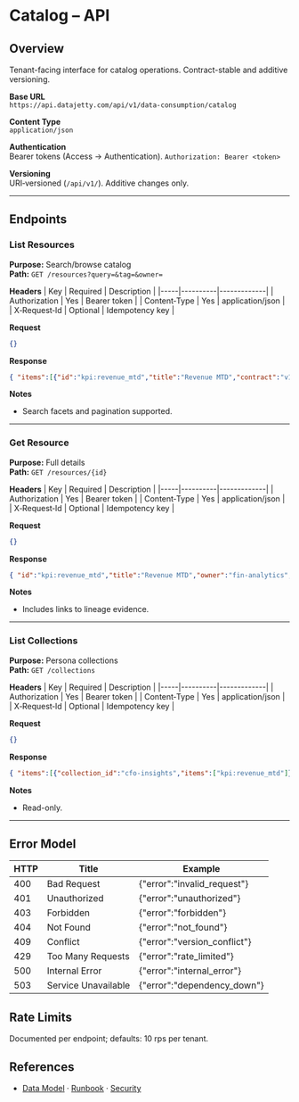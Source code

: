 # Catalog – API

## Overview
Tenant-facing interface for catalog operations. Contract-stable and additive versioning.

**Base URL**  
`https://api.datajetty.com/api/v1/data-consumption/catalog`

**Content Type**  
`application/json`

**Authentication**  
Bearer tokens (Access → Authentication). `Authorization: Bearer <token>`

**Versioning**  
URI‑versioned (`/api/v1/`). Additive changes only.

---

## Endpoints

### List Resources
**Purpose:** Search/browse catalog  
**Path:** `GET /resources?query=&tag=&owner=`

**Headers**
| Key | Required | Description |
|-----|----------|-------------|
| Authorization | Yes | Bearer token |
| Content‑Type | Yes | application/json |
| X‑Request‑Id | Optional | Idempotency key |

**Request**
```json
{}
```

**Response**
```json
{ "items":[{"id":"kpi:revenue_mtd","title":"Revenue MTD","contract":"v1","freshness_sla":"P1D"}] }
```

**Notes**
- Search facets and pagination supported.

---

### Get Resource
**Purpose:** Full details  
**Path:** `GET /resources/{id}`

**Headers**
| Key | Required | Description |
|-----|----------|-------------|
| Authorization | Yes | Bearer token |
| Content‑Type | Yes | application/json |
| X‑Request‑Id | Optional | Idempotency key |

**Request**
```json
{}
```

**Response**
```json
{ "id":"kpi:revenue_mtd","title":"Revenue MTD","owner":"fin-analytics","examples":[{"curl":"..."}] }
```

**Notes**
- Includes links to lineage evidence.

---

### List Collections
**Purpose:** Persona collections  
**Path:** `GET /collections`

**Headers**
| Key | Required | Description |
|-----|----------|-------------|
| Authorization | Yes | Bearer token |
| Content‑Type | Yes | application/json |
| X‑Request‑Id | Optional | Idempotency key |

**Request**
```json
{}
```

**Response**
```json
{ "items":[{"collection_id":"cfo-insights","items":["kpi:revenue_mtd"]}] }
```

**Notes**
- Read-only.

---

## Error Model
| HTTP | Title | Example |
|------|-------|---------|
| 400 | Bad Request | {"error":"invalid_request"} |
| 401 | Unauthorized | {"error":"unauthorized"} |
| 403 | Forbidden | {"error":"forbidden"} |
| 404 | Not Found | {"error":"not_found"} |
| 409 | Conflict | {"error":"version_conflict"} |
| 429 | Too Many Requests | {"error":"rate_limited"} |
| 500 | Internal Error | {"error":"internal_error"} |
| 503 | Service Unavailable | {"error":"dependency_down"} |

## Rate Limits
Documented per endpoint; defaults: 10 rps per tenant.

## References
- [Data Model](data-model.md) · [Runbook](runbook.md) · [Security](security.md)
